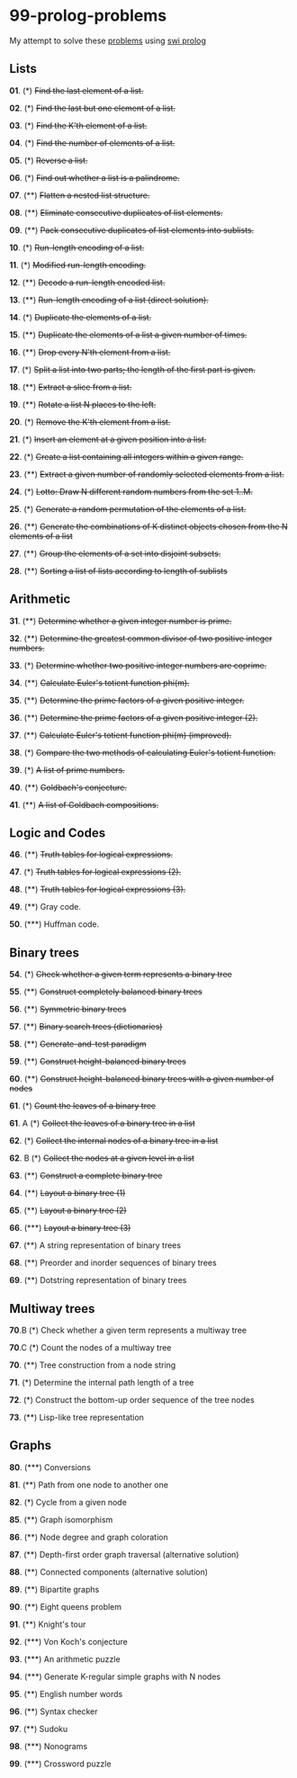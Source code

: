 # 99-prolog-problems

My attempt to solve these [problems](https://www.ic.unicamp.br/~meidanis/courses/mc336/2009s2/prolog/problemas/) using [swi prolog](https://swish.swi-prolog.org/)

## Lists


__01__.   (*)  ~~Find the last element of a list.~~
 
__02__.   (*)  ~~Find the last but one element of a list.~~
 
__03__.   (*)  ~~Find the K'th element of a list.~~
 
__04__.   (*)  ~~Find the number of elements of a list.~~
 
__05__.   (*)  ~~Reverse a list.~~
 
__06__.   (*)  ~~Find out whether a list is a palindrome.~~
 
__07__.   (**)  ~~Flatten a nested list structure.~~
 
__08__.   (**)  ~~Eliminate consecutive duplicates of list elements.~~
 
__09__.   (**)  ~~Pack consecutive duplicates of list elements into sublists.~~
 
__10__.   (*)  ~~Run-length encoding of a list.~~
 
__11__.   (*)  ~~Modified run-length encoding.~~
 
__12__.   (**)  ~~Decode a run-length encoded list.~~
 
__13__.   (**)  ~~Run-length encoding of a list (direct solution).~~
 
__14__.   (*)  ~~Duplicate the elements of a list.~~
 
__15__.   (**)  ~~Duplicate the elements of a list a given number of times.~~
 
__16__.   (**)  ~~Drop every N'th element from a list.~~
 
__17__.   (*)  ~~Split a list into two parts; the length of the first part is given.~~
 
__18__.   (**)  ~~Extract a slice from a list.~~
 
__19__.   (**)  ~~Rotate a list N places to the left.~~
 
__20__.   (*)  ~~Remove the K'th element from a list.~~
 
__21__.   (*)  ~~Insert an element at a given position into a list.~~
 
__22__.   (*)  ~~Create a list containing all integers within a given range.~~
 
__23__.   (**)  ~~Extract a given number of randomly selected elements from a list.~~
 
__24__.   (*)  ~~Lotto: Draw N different random numbers from the set 1..M.~~
 
__25__.   (*)  ~~Generate a random permutation of the elements of a list.~~
 
__26__.   (**)  ~~Generate the combinations of K distinct objects chosen from the N elements of a list~~
 
__27__.   (**)  ~~Group the elements of a set into disjoint subsets.~~
 
__28__.   (**)  ~~Sorting a list of lists according to length of sublists~~
   
   
## Arithmetic
 
 
__31__.   (**)  ~~Determine whether a given integer number is prime.~~
 
__32__.   (**)  ~~Determine the greatest common divisor of two positive integer numbers.~~
 
__33__.   (*)  ~~Determine whether two positive integer numbers are coprime.~~
 
__34__.   (**)  ~~Calculate Euler's totient function phi(m).~~
 
__35__.   (**)  ~~Determine the prime factors of a given positive integer.~~
 
__36__.   (**)  ~~Determine the prime factors of a given positive integer (2).~~
 
__37__.   (**)  ~~Calculate Euler's totient function phi(m) (improved).~~
 
__38__.   (*)  ~~Compare the two methods of calculating Euler's totient function.~~
 
__39__.   (*)  ~~A list of prime numbers.~~
 
__40__.   (**)  ~~Goldbach's conjecture.~~
 
__41__.   (**)  ~~A list of Goldbach compositions.~~
 
 
## Logic and Codes
 
 
__46__.   (**)  ~~Truth tables for logical expressions.~~
 
__47__.   (*)  ~~Truth tables for logical expressions (2).~~
  
__48__.   (**)  ~~Truth tables for logical expressions (3).~~
 
__49__.   (**)  Gray code.
 
__50__.   (***)  Huffman code.
 
 
## Binary trees
 
 
__54__.   (*)  ~~Check whether a given term represents a binary tree~~
 
__55__.   (**)  ~~Construct completely balanced binary trees~~
 
__56__.   (**)  ~~Symmetric binary trees~~
 
__57__.   (**)  ~~Binary search trees (dictionaries)~~
 
__58__.   (**)  ~~Generate-and-test paradigm~~
 
__59__.   (**)  ~~Construct height-balanced binary trees~~
 
__60__.   (**)  ~~Construct height-balanced binary trees with a given number of nodes~~
 
__61__.   (*)  ~~Count the leaves of a binary tree~~
 
__61__. A  (*)  ~~Collect the leaves of a binary tree in a list~~
 
__62__.   (*)  ~~Collect the internal nodes of a binary tree in a list~~
 
__62__. B  (*)  ~~Collect the nodes at a given level in a list~~
 
__63__.   (**)  ~~Construct a complete binary tree~~
 
__64__.   (**)  ~~Layout a binary tree (1)~~
 
__65__.   (**)  ~~Layout a binary tree (2)~~
 
__66__.   (***)  ~~Layout a binary tree (3)~~
 
__67__.   (**)  A string representation of binary trees

__68__.   (**)  Preorder and inorder sequences of binary trees

__69__.  (**) Dotstring representation of binary trees


## Multiway trees


__70__.B  (*) Check whether a given term represents a multiway tree

__70__.C  (*) Count the nodes of a multiway tree

__70__.   (**) Tree construction from a node string

__71__.   (*) Determine the internal path length of a tree

__72__.   (*) Construct the bottom-up order sequence of the tree nodes

__73__.   (**) Lisp-like tree representation


## Graphs


__80__.  (***) Conversions

__81__.  (**) Path from one node to another one

__82__.  (*) Cycle from a given node

__85__.  (**) Graph isomorphism

__86__.  (**) Node degree and graph coloration

__87__.  (**) Depth-first order graph traversal (alternative solution)

__88__.  (**) Connected components (alternative solution)

__89__.  (**) Bipartite graphs

__90__.  (**) Eight queens problem

__91__.  (**) Knight's tour

__92__.  (***) Von Koch's conjecture

__93__.  (***) An arithmetic puzzle

__94__.  (***) Generate K-regular simple graphs with N nodes

__95__.  (**) English number words

__96__.  (**) Syntax checker 

__97__.  (**) Sudoku 

__98__.  (***) Nonograms

__99__.  (***) Crossword puzzle
